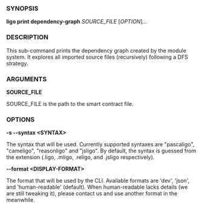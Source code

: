 
### SYNOPSIS

**ligo print dependency-graph** *SOURCE_FILE* \[*OPTION*\]\...

### DESCRIPTION

This sub-command prints the dependency graph created by the module system. It explores all imported source files (recursively) following a DFS strategy.

### ARGUMENTS

**SOURCE_FILE**

SOURCE_FILE is the path to the smart contract file.

### OPTIONS

**-s --syntax &lt;SYNTAX&gt;**

The syntax that will be used. Currently supported syntaxes are "pascaligo", "cameligo", "reasonligo" and "jsligo". By default, the syntax is guessed from the extension (.ligo, .mligo, .religo, and .jsligo respectively).

**--format &lt;DISPLAY-FORMAT&gt;**

The format that will be used by the CLI. Available formats are 'dev', 'json', and 'human-readable' (default). When human-readable lacks details (we are still tweaking it), please contact us and use another format in the meanwhile.


